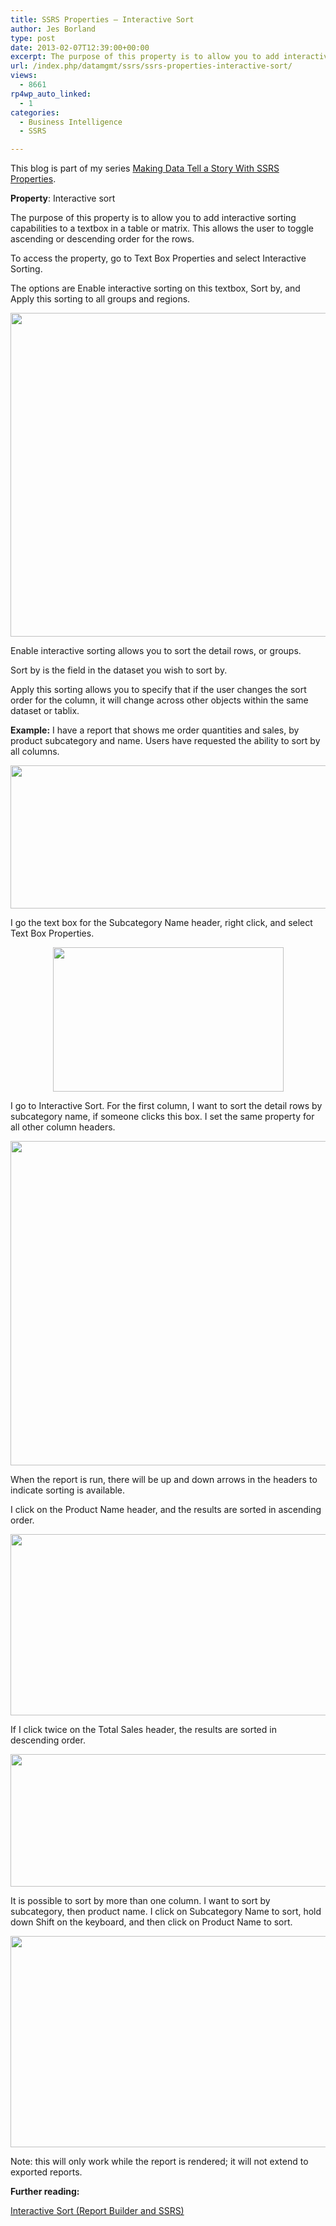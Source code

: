 ```yaml
---
title: SSRS Properties – Interactive Sort
author: Jes Borland
type: post
date: 2013-02-07T12:39:00+00:00
excerpt: The purpose of this property is to allow you to add interactive sorting capabilities to a textbox in a table or matrix.
url: /index.php/datamgmt/ssrs/ssrs-properties-interactive-sort/
views:
  - 8661
rp4wp_auto_linked:
  - 1
categories:
  - Business Intelligence
  - SSRS

---
```

This blog is part of my series [Making Data Tell a Story With SSRS Properties][1].

**Property**: Interactive sort

The purpose of this property is to allow you to add interactive sorting capabilities to a textbox in a table or matrix. This allows the user to toggle ascending or descending order for the rows.

To access the property, go to Text Box Properties and select Interactive Sorting.

The options are Enable interactive sorting on this textbox, Sort by, and Apply this sorting to all groups and regions.

<p style="text-align: center;">
  <img src="/wp-content/uploads/users/grrlgeek/Interactive 1.png?mtime=1360247675" alt="" width="573" height="518" />
</p>

Enable interactive sorting allows you to sort the detail rows, or groups.

Sort by is the field in the dataset you wish to sort by.

Apply this sorting allows you to specify that if the user changes the sort order for the column, it will change across other objects within the same dataset or tablix.

**Example:** I have a report that shows me order quantities and sales, by product subcategory and name. Users have requested the ability to sort by all columns.

<p style="text-align: center;">
  <img src="/wp-content/uploads/users/grrlgeek/Interactive 2.png?mtime=1360247675" alt="" width="581" height="229" />
</p>

I go the text box for the Subcategory Name header, right click, and select Text Box Properties.

<p style="text-align: center;">
  <img src="/wp-content/uploads/users/grrlgeek/Interactive 3.png?mtime=1360247675" alt="" width="369" height="231" />
</p>

I go to Interactive Sort. For the first column, I want to sort the detail rows by subcategory name, if someone clicks this box. I set the same property for all other column headers.

<p style="text-align: center;">
  <img src="/wp-content/uploads/users/grrlgeek/Interactive 4.png?mtime=1360247675" alt="" width="577" height="519" />
</p>

When the report is run, there will be up and down arrows in the headers to indicate sorting is available.

I click on the Product Name header, and the results are sorted in ascending order.

<p style="text-align: center;">
  <img src="/wp-content/uploads/users/grrlgeek/Interactive 5.png?mtime=1360247675" alt="" width="568" height="290" />
</p>

If I click twice on the Total Sales header, the results are sorted in descending order.

<p style="text-align: center;">
  <img src="/wp-content/uploads/users/grrlgeek/Interactive 6.png?mtime=1360247800" alt="" width="572" height="212" />
</p>

It is possible to sort by more than one column. I want to sort by subcategory, then product name. I click on Subcategory Name to sort, hold down Shift on the keyboard, and then click on Product Name to sort.

<p style="text-align: center;">
  <img src="/wp-content/uploads/users/grrlgeek/Interactive 7.png?mtime=1360247800" alt="" width="574" height="338" />
</p>

Note: this will only work while the report is rendered; it will not extend to exported reports.

**Further reading:**

[Interactive Sort (Report Builder and SSRS)][2]

 [1]: /index.php/DataMgmt/ssrs/making-data-tell-a-story
 [2]: http://technet.microsoft.com/en-us/library/dd207011.aspx